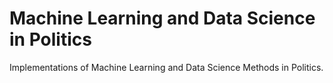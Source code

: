# Machine Learning and Data Science in Politics
Implementations of Machine Learning and Data Science Methods in Politics.

